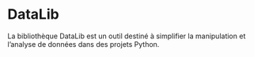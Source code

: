 # DataLib
La bibliothèque DataLib est un outil destiné à simplifier la manipulation et l’analyse de  données dans des projets Python.
